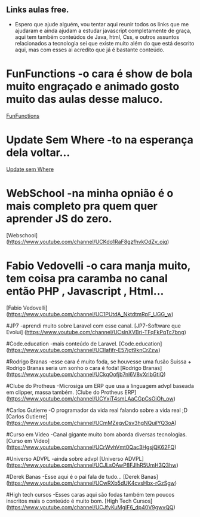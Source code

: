 ## Links aulas free.

- Espero que ajude alguém, vou tentar aqui reunir todos os links que me ajudaram e ainda ajudam a estudar javascript completamente de graça, aqui tem também conteúdos de Java, html, Css, e outros assuntos relacionados a tecnologia sei que existe muito além do que está descrito aqui, mas com esses ai acredito que já é bastante conteúdo.

# FunFunctions -o cara é show de bola muito engraçado e animado gosto muito das aulas desse maluco.
[FunFunctions](https://www.youtube.com/channel/UCO1cgjhGzsSYb1rsB4bFe4Q)

# Update Sem Where -to na esperança dela voltar...
[Update sem Where](https://www.youtube.com/channel/UCZmp5CT7ASVdDkRZMzptLFw)

# WebSchool -na minha opnião é o mais completo pra quem quer aprender JS do zero.
[Webschool] (https://www.youtube.com/channel/UCKdo1RaF8gzfhvkOdZv_ojg)

# Fabio Vedovelli -o cara manja muito, tem coisa pra caramba no canal então PHP , Javascript , Html...
[Fabio Vedovelli] (https://www.youtube.com/channel/UC1PUtdA_NktdtmRpF_UGG_w)

#JP7 -aprendi muito sobre Laravel com esse canal.
[JP7-Software que Evolui] (https://www.youtube.com/channel/UCslnXVBri-TFqFkPqTc7bng)

#Code.education -mais conteúdo de Laravel.
[Code.education] (https://www.youtube.com/channel/UCIlafifr-E57jct9knCrZzw)

#Rodrigo Branas -esse cara é muito foda, se houvesse uma fusão Suissa + Rodrigo Branas seria um sonho o cara é foda!
[Rodrigo Branas] (https://www.youtube.com/channel/UCkqOofjb7nl6V8vXrIbGtiQ)

#Clube do Protheus -Microsiga um ERP que usa a linguagem advpl baseada em clipper, massa também.
[Clube do Protheus ERP] (https://www.youtube.com/channel/UCYxjT4smLAaCGpCsOiOh_ow)

#Carlos Gutierre -O programador da vida real falando sobre a vida real ;D
[Carlos Gutierre] (https://www.youtube.com/channel/UCmMZegvDsv3hgNQuilYQ3oA)

#Curso em Vídeo -Canal gigante muito bom aborda diversas tecnologias.
[Curso em Vídeo] (https://www.youtube.com/channel/UCrWvhVmt0Qac3HgsjQK62FQ)

#Universo ADVPL -ainda sobre advpl
[Universo ADVPL] (https://www.youtube.com/channel/UCJLsOAwP8FJlhR5UmH3Q3hw)

#Derek Banas -Esse aqui é o pai fala de tudo...
[Derek Banas] (https://www.youtube.com/channel/UCwRXb5dUK4cvsHbx-rGzSgw)

#High tech cursos -Esses caras aqui são fodas também tem poucos inscritos mais o conteúdo é muito bom.
[High Tech Cursos] (https://www.youtube.com/channel/UCJfyKuMgIF6_dp40V9gwvQQ)


